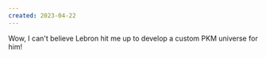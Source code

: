 ```yaml
---
created: 2023-04-22
---
```

Wow, I can't believe Lebron hit me up to develop a custom PKM universe for him! 